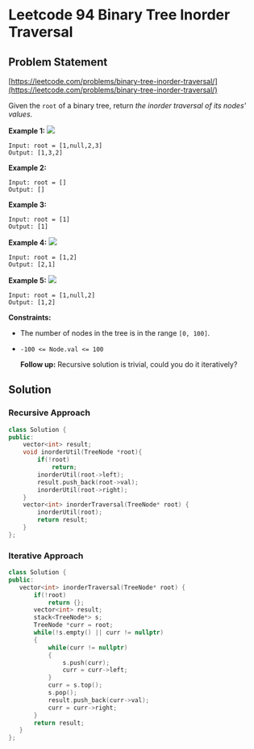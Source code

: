 # Leetcode 94 Binary Tree Inorder Traversal

## Problem Statement

[https://leetcode.com/problems/binary-tree-inorder-traversal/](https://leetcode.com/problems/binary-tree-inorder-traversal/)

Given the `root` of a binary tree, return _the inorder traversal of its nodes' values_.

**Example 1:** ![](https://assets.leetcode.com/uploads/2020/09/15/inorder_1.jpg)

```text
Input: root = [1,null,2,3]
Output: [1,3,2]
```

**Example 2:**

```text
Input: root = []
Output: []
```

**Example 3:**

```text
Input: root = [1]
Output: [1]
```

**Example 4:** ![](https://assets.leetcode.com/uploads/2020/09/15/inorder_5.jpg)

```text
Input: root = [1,2]
Output: [2,1]
```

**Example 5:** ![](https://assets.leetcode.com/uploads/2020/09/15/inorder_4.jpg)

```text
Input: root = [1,null,2]
Output: [1,2]
```

**Constraints:**

* The number of nodes in the tree is in the range `[0, 100]`.
* `-100 <= Node.val <= 100`

  **Follow up:** Recursive solution is trivial, could you do it iteratively?

## Solution

### Recursive Approach

```cpp
class Solution {
public:
    vector<int> result;
    void inorderUtil(TreeNode *root){
        if(!root)
            return;
        inorderUtil(root->left);
        result.push_back(root->val);
        inorderUtil(root->right);
    }
    vector<int> inorderTraversal(TreeNode* root) {
        inorderUtil(root);
        return result;
    }
};
```

### Iterative Approach

```cpp
class Solution {
public:
   vector<int> inorderTraversal(TreeNode* root) {
       if(!root)
           return {};
       vector<int> result;
       stack<TreeNode*> s;
       TreeNode *curr = root;
       while(!s.empty() || curr != nullptr)
       {
           while(curr != nullptr)
           {
               s.push(curr);
               curr = curr->left;
           }
           curr = s.top();
           s.pop();
           result.push_back(curr->val);
           curr = curr->right;
       }
       return result;
   }
};
```

